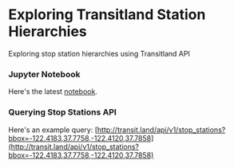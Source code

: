 # Exploring Transitland Station Hierarchies
Exploring stop station hierarchies using Transitland API

### Jupyter Notebook
Here's the latest [notebook](http://nbviewer.jupyter.org/github/willgeary/transitland_station_hierarchies/blob/master/notebooks/Station_Hierarchies.ipynb).

### Querying Stop Stations API
Here's an example query: [http://transit.land/api/v1/stop_stations?bbox=-122.4183,37.7758,-122.4120,37.7858](http://transit.land/api/v1/stop_stations?bbox=-122.4183,37.7758,-122.4120,37.7858)

